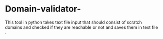 # Domain-validator-
This tool in python takes text file input that should consist of scratch domains and checked if they are reachable or not and saves them in text file .
